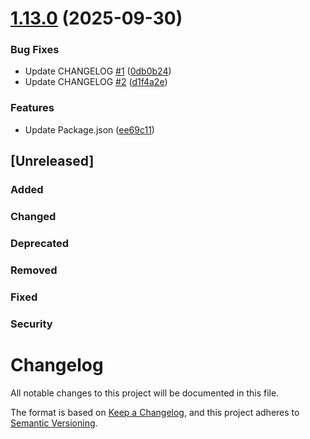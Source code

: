 # [1.13.0](https://github.com/salween/semantic-release-demo/compare/1.12.3...1.13.0) (2025-09-30)


### Bug Fixes

* Update CHANGELOG [#1](https://github.com/salween/semantic-release-demo/issues/1) ([0db0b24](https://github.com/salween/semantic-release-demo/commit/0db0b2421dcc21f0622ab70a655154559859f75f))
* Update CHANGELOG [#2](https://github.com/salween/semantic-release-demo/issues/2) ([d1f4a2e](https://github.com/salween/semantic-release-demo/commit/d1f4a2e25f247bb13c7df5bca3c203ef1b21ae47))


### Features

* Update Package.json ([ee69c11](https://github.com/salween/semantic-release-demo/commit/ee69c11f1ffae38f47364ae8eca3bcd16e6f12f9))

## [Unreleased]

### Added

### Changed

### Deprecated

### Removed

### Fixed

### Security


# Changelog

All notable changes to this project will be documented in this file.

The format is based on [Keep a Changelog](https://keepachangelog.com/en/1.1.0/),
and this project adheres to [Semantic Versioning](https://semver.org/spec/v2.0.0.html).
